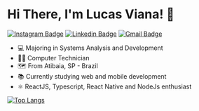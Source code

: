 # Hi There, I'm Lucas Viana! 👋

[![Instagram Badge](https://img.shields.io/badge/-viana.jpg-ff2b8e?style=flat-square&logo=Instagram&logoColor=white&link=https://www.instagram.com/viana.jpg/)](https://www.instagram.com/viana.jpg/)
[![Linkedin Badge](https://img.shields.io/badge/-Lucas%20Viana-0e76a8?style=flat-square&logo=Linkedin&logoColor=white&link=https://www.linkedin.com/in/vianalucas80/)](https://www.linkedin.com/in/vianalucas80/) 
[![Gmail Badge](https://img.shields.io/badge/-vianalucas80@gmail.com-c14438?style=flat-square&logo=Gmail&logoColor=white&link=mailto:vianalucas80@gmail.com)](mailto:vianalucas80@gmail.com)

- 💻 Majoring in Systems Analysis and Development
- 👨‍💻 Computer Technician 
- 🗺️ From Atibaia, SP - Brazil 
- 📚 Currently studying web and mobile development
- ⚛️ ReactJS, Typescript, React Native and NodeJs enthusiast

[![Top Langs](https://github-readme-stats.vercel.app/api/top-langs/?username=oiviana&layout=compact&theme=radical)](https://github.com/anuraghazra/github-readme-stats)


